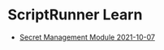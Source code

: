 # ScriptRunner Learn

- [Secret Management Module 2021-10-07](./SecretManagement/SR-Learn-SecretManagement.md)
